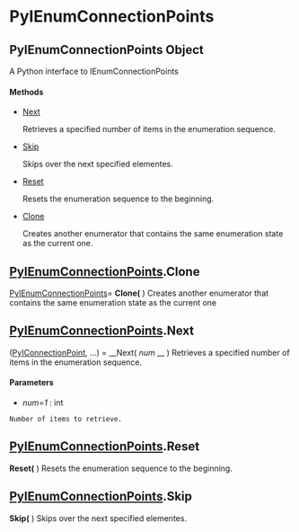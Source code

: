 # PyIEnumConnectionPoints

## PyIEnumConnectionPoints Object

A Python interface to IEnumConnectionPoints

#### Methods


  - [Next](PyIEnumConnectionPoints.md#pyienumconnectionpointsnext)

    Retrieves a specified number of items in the enumeration sequence.&nbsp;

  - [Skip](PyIEnumConnectionPoints.md#pyienumconnectionpointsskip)

    Skips over the next specified elementes.&nbsp;

  - [Reset](PyIEnumConnectionPoints.md#pyienumconnectionpointsreset)

    Resets the enumeration sequence to the beginning.&nbsp;

  - [Clone](PyIEnumConnectionPoints.md#pyienumconnectionpointsclone)

    Creates another enumerator that contains the same enumeration state as the current one.&nbsp;


## [PyIEnumConnectionPoints](#pyienumconnectionpoints).Clone

[PyIEnumConnectionPoints](#pyienumconnectionpoints)= __Clone(__ )
Creates another enumerator that contains the same enumeration state as the current one

## [PyIEnumConnectionPoints](#pyienumconnectionpoints).Next

([PyIConnectionPoint](#pyiconnectionpoint), ...) = __Next( *num* __ )
Retrieves a specified number of items in the enumeration sequence.

#### Parameters


  -  *num=1* : int

    Number of items to retrieve.

## [PyIEnumConnectionPoints](#pyienumconnectionpoints).Reset

 __Reset(__ )
Resets the enumeration sequence to the beginning.

## [PyIEnumConnectionPoints](#pyienumconnectionpoints).Skip

 __Skip(__ )
Skips over the next specified elementes.